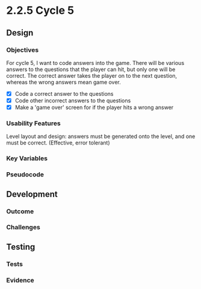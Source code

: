 # 2.2.5 Cycle 5

## Design

### Objectives

For cycle 5, I want to code answers into the game. There will be various answers to the questions that the player can hit, but only one will be correct. The correct answer takes the player on to the next question, whereas the wrong answers mean game over.

* [x] Code a correct answer to the questions
* [x] Code other incorrect answers to the questions
* [x] Make a 'game over' screen for if the player hits a wrong answer

### Usability Features

Level layout and design: answers must be generated onto the level, and one must be correct. (Effective, error tolerant)

### Key Variables

### Pseudocode

## Development

### Outcome

### Challenges

## Testing

### Tests

### Evidence
